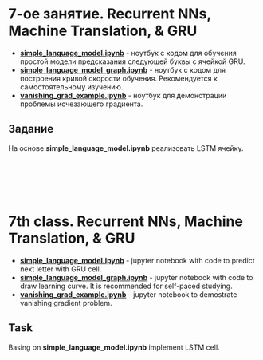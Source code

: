 7-ое занятие. Recurrent NNs, Machine Translation, & GRU
==========================

* [__simple_language_model.ipynb__](./simple_language_model.ipynb) - ноутбук с кодом для обучения простой модели предсказания следующей буквы с ячейкой GRU.
* [__simple_language_model_graph.ipynb__](./simple_language_model_graph.ipynb) - ноутбук с кодом для построения кривой скорости обучения. Рекомендуется к самостоятельному изучению.
* [__vanishing_grad_example.ipynb__](./vanishing_grad_example.ipynb) - ноутбук для демонстрации проблемы исчезающего градиента.

## Задание 
На основе __simple_language_model.ipynb__ реализовать LSTM ячейку.



</br></br></br></br>
# 7th class. Recurrent NNs, Machine Translation, & GRU
* [__simple_language_model.ipynb__](./simple_language_model.ipynb) - jupyter notebook with code to predict next letter with GRU cell.
* [__simple_language_model_graph.ipynb__](./simple_language_model_graph.ipynb) - jupyter notebook with code to draw learning curve. It is recommended for self-paced studying.
* [__vanishing_grad_example.ipynb__](./vanishing_grad_example.ipynb) - jupyter notebook to demostrate vanishing gradient problem.

## Task 
Basing on __simple_language_model.ipynb__ implement LSTM cell.
